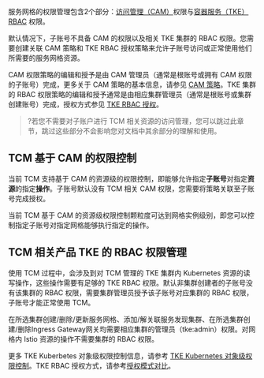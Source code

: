 服务网格的权限管理包含2个部分：[访问管理（CAM）](https://cloud.tencent.com/document/product/378/8969)权限与[容器服务（TKE） RBAC](https://cloud.tencent.com/document/product/457/46104) 权限。

默认情况下，子账号不具备 CAM 的权限以及相关 TKE 集群的 RBAC 权限。您需要创建关联 CAM 策略和 TKE RBAC 授权策略来允许子账号访问或正常使用他们所需要的服务网格资源。

CAM 权限策略的编辑和授予是由 CAM 管理员（通常是根账号或拥有 CAM 权限的子账号）完成，更多关于 CAM 策略的基本信息，请参见 [CAM 策略](https://cloud.tencent.com/document/product/598/10595)。TKE 集群的 RBAC 权限策略的编辑和授予通常是由相应集群管理员（通常是根账号或集群创建账号）完成，授权方式参见 [TKE RBAC 授权](https://cloud.tencent.com/document/product/457/46105)。

>?若您不需要对子账户进行 TCM 相关资源的访问管理，您可以跳过此章节，跳过这些部分不会影响您对文档中其余部分的理解和使用。

##  TCM 基于 CAM 的权限控制
当前 TCM 支持基于 CAM 的资源级的权限控制，即能够允许指定**子账号**对指定**资源**的指定**操作**。子账号默认没有 TCM 相关 CAM 权限，您需要将策略关联至子账号完成授权。

当前 TCM 基于 CAM 的资源级权限控制颗粒度可达到网格实例级别，即您可以控制指定子账号对指定网格能够执行指定的操作。
 
##  TCM 相关产品 TKE 的 RBAC 权限管理

使用 TCM 过程中，会涉及到对 TCM 管理的 TKE 集群内 Kubernetes 资源的读写操作，这些操作需要有足够的 TKE RBAC 权限。默认非集群创建者的子账号没有该集群的 RBAC 权限，需要集群管理员授予该子账号对应集群的 RBAC 权限，子账号才能正常使用 TCM。

在所选集群创建/删除/更新服务网格、添加/解关联服务发现集群、在所选集群创建/删除Ingress Gateway网关均需要相应集群的管理员（tke:admin）权限。对网格内 Istio 资源的操作不需要集群的 RBAC 权限。

更多 TKE Kuberbetes 对象级权限控制信息，请参考 [TKE Kubernetes 对象级权限控制](https://cloud.tencent.com/document/product/457/46104)。TKE RBAC 授权方式，请参考[授权模式对比](https://cloud.tencent.com/document/product/457/46107)。